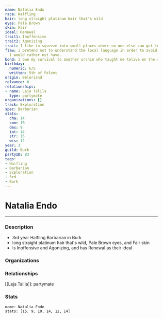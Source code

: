 ```yaml
---
name: Natalia Endo
race: Halfling
hair: long straight platinum hair that's wild
eyes: Pale Brown
skin: Fair
ideal: Renewal
trait1: Inoffensive
trait2: Agonizing
trait: I like to squeeze into small places where no one else can get to me.
flaw: I pretend not to understand the local language in order to avoid interactions
  I would rather not have.
bond: I owe my survival to another urchin who taught me tolive on the streets.
birthday:
  numeric: 6/5
  written: 5th of Pelent
origin: Beleriand
relvance: 0
relationships:
- name: Leja Talila
  type: partymate
organizations: []
track: Exploration
spec: Barbarian
stats:
  cha: 14
  con: 10
  dex: 9
  int: 14
  str: 15
  wis: 12
year: 3
guild: Burk
partyID: 83
tags:
- Halfling
- Barbarian
- Exploration
- 3rd
- Burk
---
```

# Natalia Endo
---
### Description
- 3rd year Halfling Barbarian in Burk
- long straight platinum hair that's wild, Pale Brown eyes, and Fair skin
- Is Inoffensive and Agonizing, and has Renewal as their ideal

### Organizations
### Relationships
[[Leja Talila]]: partymate
### Stats
```statblock
name: Natalia Endo
stats: [15, 9, 10, 14, 12, 14]
```